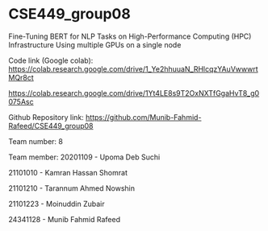 # CSE449_group08
Fine-Tuning BERT for NLP Tasks on High-Performance Computing (HPC) Infrastructure Using multiple GPUs on a single node

Code link (Google colab):
https://colab.research.google.com/drive/1_Ye2hhuuaN_RHlcqzYAuVwwwrtMQr8ct 

https://colab.research.google.com/drive/1Yt4LE8s9T2OxNXTfGgaHvT8_g0075Asc

Github Repository link:
https://github.com/Munib-Fahmid-Rafeed/CSE449_group08

Team number:
8

Team member:
20201109 - Upoma Deb Suchi

21101010 - Kamran Hassan Shomrat

21101210 - Tarannum Ahmed Nowshin

21101223 - Moinuddin Zubair

24341128 - Munib Fahmid Rafeed
